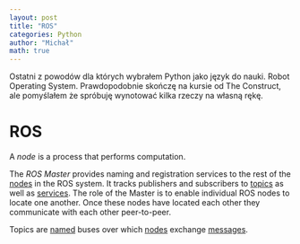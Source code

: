 ```yaml
---
layout: post
title: "ROS"
categories: Python
author: "Michał"
math: true
---
```




Ostatni z powodów dla których wybrałem Python jako język do nauki. Robot Operating System. Prawdopodobnie skończę na kursie od The Construct, ale pomyślałem że spróbuję wynotować kilka rzeczy na własną rękę.

# ROS

A *node* is a process that performs computation. 

The *ROS Master* provides naming and registration services to the rest of the [nodes](http://wiki.ros.org/Nodes) in the ROS system. It tracks publishers and subscribers to [topics](http://wiki.ros.org/Topics) as well as [services](http://wiki.ros.org/Services). The role of the Master is to enable individual ROS nodes to locate one  another. Once these nodes have located each other they communicate with  each other peer-to-peer. 

Topics are [named](http://wiki.ros.org/Names) buses over which [nodes](http://wiki.ros.org/Nodes) exchange [messages](http://wiki.ros.org/Messages). 
